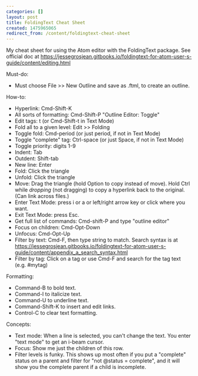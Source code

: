 ```yaml
---
categories: []
layout: post
title: FoldingText Cheat Sheet
created: 1475965065
redirect_from: /content/foldingtext-cheat-sheet
---
```

My cheat sheet for using the Atom editor with the FoldingText package.  See official doc at https://jessegrosjean.gitbooks.io/foldingtext-for-atom-user-s-guide/content/editing.html

Must-do:

* Must choose File >> New Outline and save as .ftml, to create an outline.

How-to:

* Hyperlink: Cmd-Shift-K
* All sorts of formatting: Cmd-Shift-P "Outline Editor: Toggle"
* Edit tags: t (or Cmd-Shift-t in Text Mode)
* Fold all to a given level: Edit >> Folding
* Toggle fold: Cmd-period (or just period, if not in Text Mode)
* Toggle "complete" tag: Ctrl-space (or just Space, if not in Text Mode)
* Toggle priority: digits 1-9
* Indent: Tab
* Outdent: Shift-tab
* New line: Enter
* Fold: Click the triangle
* Unfold: Click the triangle
* Move: Drag the triangle (hold Option to copy instead of move). Hold Ctrl while *dropping* (not dragging) to copy a hyperlink back to the original. (Can link across files.)
* Enter Text Mode: press i or a or left/right arrow key or click where you want.
* Exit Text Mode: press Esc.
* Get full list of commands: Cmd-shift-P and type "outline editor"
* Focus on children: Cmd-Opt-Down
* Unfocus: Cmd-Opt-Up
* Filter by text: Cmd-F, then type string to match.  Search syntax is at https://jessegrosjean.gitbooks.io/foldingtext-for-atom-user-s-guide/content/appendix_a_search_syntax.html
* Filter by tag: Click on a tag or use Cmd-F and search for the tag text (e.g. #mytag)

Formatting:

* Command-B to bold text.
* Command-I to italicize text.
* Command-U to underline text.
* Command-Shift-K to insert and edit links.
* Control-C to clear text formatting.

Concepts:

* Text mode: When a line is selected, you can't change the text.  You enter "text mode" to get an i-beam cursor.
* Focus: Show me just the children of this row.
* Filter levels is funky.  This shows up most often if you put a "complete" status on a parent and filter for "not @status = complete", and it will show you the complete parent if a child is incomplete. 
